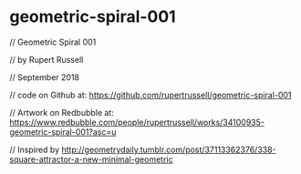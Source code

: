 # geometric-spiral-001

// Geometric Spiral 001

// by Rupert Russell

// September 2018

// code on Github at: https://github.com/rupertrussell/geometric-spiral-001

// Artwork on Redbubble at: https://www.redbubble.com/people/rupertrussell/works/34100935-geometric-spiral-001?asc=u

// Inspired by http://geometrydaily.tumblr.com/post/37113362376/338-square-attractor-a-new-minimal-geometric
